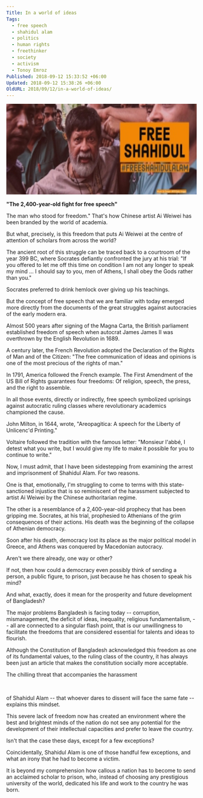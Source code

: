 ```yaml
---
Title: In a world of ideas
Tags:
  - free speech
  - shahidul alam
  - politics
  - human rights
  - freethinker
  - society
  - activism
  - Tonoy Emroz
Published: 2018-09-12 15:33:52 +06:00
Updated: 2018-09-12 15:38:26 +06:00
OldURL: 2018/09/12/in-a-world-of-ideas/
---
```


<a href="https://raw.githubusercontent.com/think-mm/enblog-static/web/wp-uploads/2018/09/DkH2i4sVAAAdxuK-1.jpg"><img class="aligncenter wp-image-9514" src="https://raw.githubusercontent.com/think-mm/enblog-static/web/wp-uploads/2018/09/DkH2i4sVAAAdxuK-1-300x111.jpg" alt="" width="648" height="240" /></a>

<strong>"The 2,400-year-old fight for free speech"</strong>

The man who stood for freedom." That's how Chinese artist Ai Weiwei has been branded by the world of academia.

But what, precisely, is this freedom that puts Ai Weiwei at the centre of attention of scholars from across the world?

The ancient root of this struggle can be traced back to a courtroom of the year 399 BC, where Socrates defiantly confronted the jury at his trial: "If you offered to let me off this time on condition I am not any longer to speak my mind ... I should say to you, men of Athens, I shall obey the Gods rather than you."

Socrates preferred to drink hemlock over giving up his teachings.

But the concept of free speech that we are familiar with today emerged more directly from the documents of the great struggles against autocracies of the early modern era.

Almost 500 years after signing of the Magna Carta, the British parliament established freedom of speech when autocrat James James II was overthrown by the English Revolution in 1689.

A century later, the French Revolution adopted the Declaration of the Rights of Man and of the Citizen: "The free communication of ideas and opinions is one of the most precious of the rights of man."

In 1791, America followed the French example. The First Amendment of the US Bill of Rights guarantees four freedoms: Of religion, speech, the press, and the right to assemble.

In all those events, directly or indirectly, free speech symbolized uprisings against autocratic ruling classes where revolutionary academics championed the cause.

John Milton, in 1644, wrote, "Areopagitica: A speech for the Liberty of Unlicenc'd Printing."

Voltaire followed the tradition with the famous letter: "Monsieur l'abbé, I detest what you write, but I would give my life to make it possible for you to continue to write."

Now, I must admit, that I have been sidestepping from examining the arrest and imprisonment of Shahidul Alam. For two reasons.

One is that, emotionally, I'm struggling to come to terms with this state-sanctioned injustice that is so reminiscent of the harassment subjected to artist Ai Weiwei by the Chinese authoritarian regime.

The other is a resemblance of a 2,400-year-old prophecy that has been gripping me. Socrates, at his trial, prophesied to Athenians of the grim consequences of their actions. His death was the beginning of the collapse of Athenian democracy.

Soon after his death, democracy lost its place as the major political model in Greece, and Athens was conquered by Macedonian autocracy.

Aren't we there already, one way or other?

If not, then how could a democracy even possibly think of sending a person, a public figure, to prison, just because he has chosen to speak his mind?

And what, exactly, does it mean for the prosperity and future development of Bangladesh?

The major problems Bangladesh is facing today -- corruption, mismanagement, the deficit of ideas, inequality, religious fundamentalism, -- all are connected to a singular flash point, that is our unwillingness to facilitate the freedoms that are considered essential for talents and ideas to flourish.

Although the Constitution of Bangladesh acknowledged this freedom as one of its fundamental values, to the ruling class of the country, it has always been just an article that makes the constitution socially more acceptable.

The chilling threat that accompanies the harassment

&nbsp;

of Shahidul Alam -- that whoever dares to dissent will face the same fate -- explains this mindset.

This severe lack of freedom now has created an environment where the best and brightest minds of the nation do not see any potential for the development of their intellectual capacities and prefer to leave the country.

Isn't that the case these days, except for a few exceptions?

Coincidentally, Shahidul Alam is one of those handful few exceptions, and what an irony that he had to become a victim.

It is beyond my comprehension how callous a nation has to become to send an acclaimed scholar to prison, who, instead of choosing any prestigious university of the world, dedicated his life and work to the country he was born.
